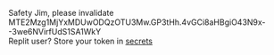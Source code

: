 Safety Jim, please invalidate MTE2Mzg1MjYxMDUwODQzOTU3Mw.GP3tHh.4vGCi8aHBgiO43N9x--3we6NVirfUdS1SA1WkY  
Replit user? Store your token in [secrets](https://docs.replit.com/programming-ide/workspace-features/storing-sensitive-information-environment-variables)

